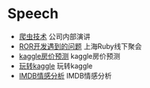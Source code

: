 # Speech

* [爬虫技术](https://github.com/LaoLiulaoliu/speech/blob/master/crawler.md) 公司内部演讲
* [ROR开发遇到的问题](https://github.com/LaoLiulaoliu/speech/blob/master/ror_problem.pdf) 上海Ruby线下聚会
* [kaggle房价预测](https://github.com/LaoLiulaoliu/speech/blob/master/house_price/house_price_slide.ipynb) kaggle房价预测
* [玩转kaggle](https://github.com/LaoLiulaoliu/speech/blob/master/play_kaggle.key) 玩转kaggle
* [IMDB情感分析](https://github.com/LaoLiulaoliu/speech/blob/master/imdb_review_sentiment.ipynb) IMDB情感分析
